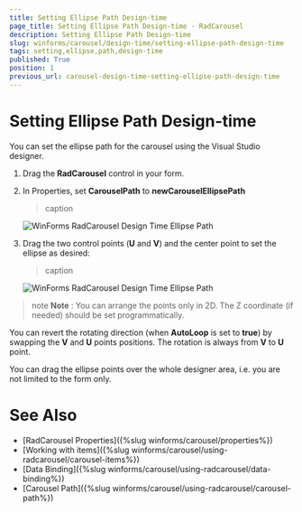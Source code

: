 ```yaml
---
title: Setting Ellipse Path Design-time
page_title: Setting Ellipse Path Design-time - RadCarousel
description: Setting Ellipse Path Design-time
slug: winforms/carousel/design-time/setting-ellipse-path-design-time
tags: setting,ellipse,path,design-time
published: True
position: 1
previous_url: carousel-design-time-setting-ellipse-path-design-time
---
```


# Setting Ellipse Path Design-time


You can set the ellipse path for the carousel using the Visual Studio designer. 

1. Drag the __RadCarousel__ control in your form. 

2. In Properties, set __CarouselPath__ to __newCarouselEllipsePath__


	>caption 

	![WinForms RadCarousel Design Time Ellipse Path](images/carousel-design-time-setting-ellipse-path-design-time001.png)

3. Drag the two control points (__U__ and __V__) and the center point to set the ellipse as desired:


	>caption 

	![WinForms RadCarousel Design Time Ellipse Path](images/carousel-design-time-setting-ellipse-path-design-time002.png)

>note  __Note__ : You can arrange the points only in 2D. The Z coordinate (if needed) should be set programmatically.
>


You can revert the rotating direction (when __AutoLoop__ is set to __true__) by swapping the __V__ and __U__ points positions. The rotation is always from __V__ to __U__ point. 

You can drag the ellipse points over the whole designer area, i.e. you are not limited to the form only. 

# See Also

 * [RadCarousel Properties]({%slug winforms/carousel/properties%})
 * [Working with items]({%slug  winforms/carousel/using-radcarousel/carousel-items%})
 * [Data Binding]({%slug winforms/carousel/using-radcarousel/data-binding%})
 * [Carousel Path]({%slug winforms/carousel/using-radcarousel/carousel-path%})
